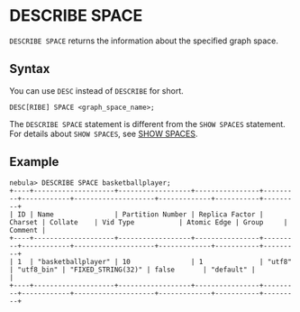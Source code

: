 # DESCRIBE SPACE

`DESCRIBE SPACE` returns the information about the specified graph space.

## Syntax

You can use `DESC` instead of `DESCRIBE` for short.

```ngql
DESC[RIBE] SPACE <graph_space_name>;
```

The `DESCRIBE SPACE` statement is different from the `SHOW SPACES` statement. For details about `SHOW SPACES`, see [SHOW SPACES](3.show-spaces.md).

## Example

```ngql
nebula> DESCRIBE SPACE basketballplayer;
+----+--------------------+------------------+----------------+---------+------------+--------------------+-------------+-----------+---------+
| ID | Name               | Partition Number | Replica Factor | Charset | Collate    | Vid Type           | Atomic Edge | Group     | Comment |
+----+--------------------+------------------+----------------+---------+------------+--------------------+-------------+-----------+---------+
| 1  | "basketballplayer" | 10               | 1              | "utf8"  | "utf8_bin" | "FIXED_STRING(32)" | false       | "default" |         |
+----+--------------------+------------------+----------------+---------+------------+--------------------+-------------+-----------+---------+
```
